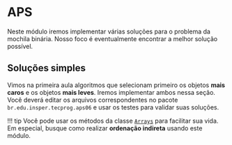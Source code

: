 # APS

Neste módulo iremos implementar várias soluções para o problema da mochila binária. Nosso foco é eventualmente encontrar a melhor solução possível.

## Soluções simples

Vimos na primeira aula algoritmos que selecionam primeiro os objetos **mais caros** e os objetos **mais leves**. Iremos implementar ambos nessa seção. Você deverá editar os arquivos correspondentes no pacote `br.edu.insper.tecprog.aps06` e usar os testes para validar suas soluções.


!!! tip
    Você pode usar os métodos da classe [`Arrays`](https://docs.oracle.com/en/java/javase/17/docs/api/java.base/java/util/Arrays.html) para facilitar sua vida. Em especial, busque como realizar **ordenação indireta** usando este módulo. 
